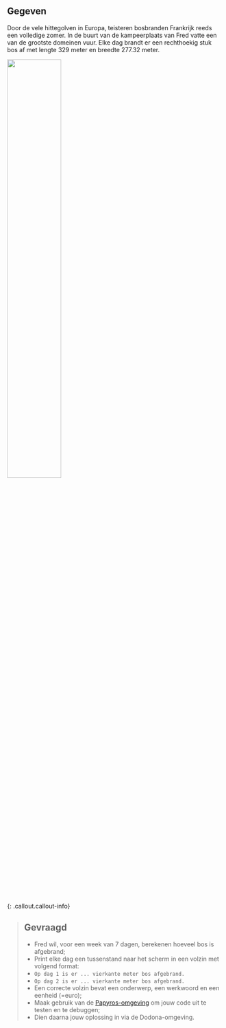 ## Gegeven

Door de vele hittegolven in Europa, teisteren bosbranden Frankrijk reeds een volledige zomer. In de buurt van de kampeerplaats van Fred vatte een van de grootste domeinen vuur. 
Elke dag brandt er een rechthoekig stuk bos af met lengte 329 meter en breedte 277.32 meter. 



<img src="https://images.pexels.com/photos/50700/styggkarret-reserve-burning-fire-50700.jpeg?auto=compress&cs=tinysrgb&w=1260&h=750&dpr=1" width="50%"/>

{: .callout.callout-info}
> ## Gevraagd
> * Fred wil, voor een week van 7 dagen, berekenen hoeveel bos is afgebrand;
> * Print elke dag een tussenstand naar het scherm in een volzin met volgend format:
> * `Op dag 1 is er ... vierkante meter bos afgebrand.`
> * `Op dag 2 is er ... vierkante meter bos afgebrand.`
> * Een correcte volzin bevat een onderwerp, een werkwoord en een eenheid (=euro);
> * Maak gebruik van de [Papyros-omgeving](https://papyros.dodona.be/?locale=nl&language=JavaScript) om jouw code uit te testen en te debuggen;
> * Dien daarna jouw oplossing in via de Dodona-omgeving. 
